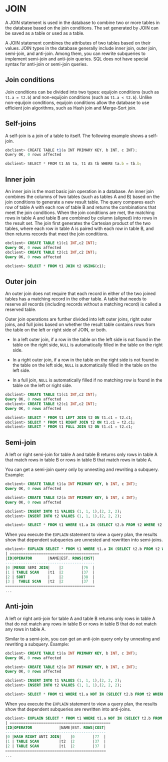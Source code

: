 # JOIN

A JOIN statement is used in the database to combine two or more tables in the database based on the join conditions. The set generated by JOIN can be saved as a table or used as a table.

A JOIN statement combines the attributes of two tables based on their values. JOIN types in the database generally include inner join, outer join, semi-join, and anti-join. Among them, you can rewrite subqueries to implement semi-join and anti-join queries. SQL does not have special syntax for anti-join or semi-join queries.

## Join conditions

Join conditions can be divided into two types: equijoin conditions (such as `t1.a = t2.b`) and non-equijoin conditions (such as `t1.a < t2.b`). Unlike non-equijoin conditions, equijoin conditions allow the database to use efficient join algorithms, such as Hash join and Merge-Sort join.

## Self-joins

A self-join is a join of a table to itself. The following example shows a self-join.

```javascript
obclient> CREATE TABLE t1(a INT PRIMARY KEY, b INT, c INT);
Query OK, 0 rows affected

obclient> SELECT * FROM t1 AS ta, t1 AS tb WHERE ta.b = tb.b;
```

## Inner join

An inner join is the most basic join operation in a database. An inner join combines the columns of two tables (such as tables A and B) based on the join conditions to generate a new result table. The query compares each row of table A with each row of table B and returns the combinations that meet the join conditions. When the join conditions are met, the matching rows in table A and table B are combined by column (aligned) into rows in the result set. The join first generates the Cartesian product of the two tables, where each row in table A is paired with each row in table B, and then returns records that meet the join conditions.

```sql
obclient> CREATE TABLE t1(c1 INT,c2 INT);
Query OK, 0 rows affected
obclient> CREATE TABLE t2(c1 INT,c2 INT);
Query OK, 0 rows affected

obclient> SELECT * FROM t1 JOIN t2 USING(c1);
```

## Outer join

An outer join does not require that each record in either of the two joined tables has a matching record in the other table. A table that needs to reserve all records (including records without a matching record) is called a reserved table.

Outer join operations are further divided into left outer joins, right outer joins, and full joins based on whether the result table contains rows from the table on the left or right side of JOIN, or both.

* In a left outer join, if a row in the table on the left side is not found in the table on the right side, `NULL` is automatically filled in the table on the right side.

* In a right outer join, if a row in the table on the right side is not found in the table on the left side, `NULL` is automatically filled in the table on the left side.

* In a full join, `NULL` is automatically filled if no matching row is found in the table on the left or right side.

```sql
obclient> CREATE TABLE t1(c1 INT,c2 INT);
Query OK, 0 rows affected
obclient> CREATE TABLE t2(c1 INT,c2 INT);
Query OK, 0 rows affected

obclient> SELECT * FROM t1 LEFT JOIN t2 ON t1.c1 = t2.c1;
obclient> SELECT * FROM t1 RIGHT JOIN t2 ON t1.c1 = t2.c1;
obclient> SELECT * FROM t1 FULL JOIN t2 ON t1.c1 = t2.c1;
```

## Semi-join

A left or right semi-join for table A and table B returns only rows in table A that match rows in table B or rows in table B that match rows in table A.

You can get a semi-join query only by unnesting and rewriting a subquery. Example:

```sql
obclient> CREATE TABLE t1(a INT PRIMARY KEY, b INT, c INT);
Query OK, 0 rows affected

obclient> CREATE TABLE t2(a INT PRIMARY KEY, b INT, c INT);
Query OK, 0 rows affected

obclient> INSERT INTO t1 VALUES (1, 1, 1),(2, 2, 2);
obclient> INSERT INTO t2 VALUES (1, 1, 1),(2, 2, 2);

obclient> SELECT * FROM t1 WHERE t1.a IN (SELECT t2.b FROM t2 WHERE t2.c = t1.c);
```

When you execute the `EXPLAIN` statement to view a query plan, the results show that dependent subqueries are unnested and rewritten into semi-joins.

```sql
obclient> EXPLAIN SELECT * FROM t1 WHERE t1.a IN (SELECT t2.b FROM t2 WHERE t2.c = t1.c);
| ========================================
|ID|OPERATOR       |NAME|EST. ROWS|COST|
----------------------------------------
|0 |MERGE SEMI JOIN|    |2        |76  |
|1 | TABLE SCAN    |t1  |2        |37  |
|2 | SORT          |    |2        |38  |
|3 |  TABLE SCAN   |t2  |2        |37  |
========================================
...
```

## Anti-join

A left or right anti-join for table A and table B returns only rows in table A that do not match any rows in table B or rows in table B that do not match any rows in table A.

Similar to a semi-join, you can get an anti-join query only by unnesting and rewriting a subquery. Example:

```sql
obclient> CREATE TABLE t1(a INT PRIMARY KEY, b INT, c INT);
Query OK, 0 rows affected

obclient> CREATE TABLE t2(a INT PRIMARY KEY, b INT, c INT);
Query OK, 0 rows affected

obclient> INSERT INTO t1 VALUES (1, 1, 1),(2, 2, 2);
obclient> INSERT INTO t2 VALUES (1, 1, 1),(2, 2, 2);

obclient> SELECT * FROM t1 WHERE t1.a NOT IN (SELECT t2.b FROM t2 WHERE t2.c = t1.c);
```

When you execute the `EXPLAIN` statement to view a query plan, the results show that dependent subqueries are rewritten into anti-joins.

```sql
obclient> EXPLAIN SELECT * FROM t1 WHERE t1.a NOT IN (SELECT t2.b FROM t2 WHERE t2.c = t1.c);
| =============================================
|ID|OPERATOR            |NAME|EST. ROWS|COST|
---------------------------------------------
|0 |HASH RIGHT ANTI JOIN|    |0        |77  |
|1 | TABLE SCAN         |t2  |2        |37  |
|2 | TABLE SCAN         |t1  |2        |37  |
=============================================
...
```
